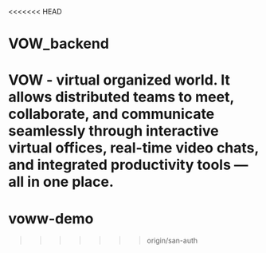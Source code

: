 <<<<<<< HEAD
# VOW_backend
VOW - virtual organized world. It allows distributed teams to meet, collaborate, and communicate seamlessly through interactive virtual offices, real-time video chats, and integrated productivity tools — all in one place.
=======
# voww-demo
>>>>>>> origin/san-auth
